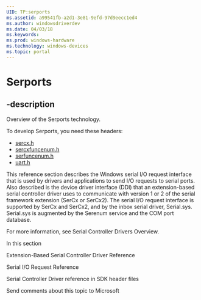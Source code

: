 ```yaml
---
UID: TP:serports
ms.assetid: a99541fb-a2d1-3e81-9efd-97d9eecc1ed4
ms.author: windowsdriverdev
ms.date: 04/03/18
ms.keywords: 
ms.prod: windows-hardware
ms.technology: windows-devices
ms.topic: portal
---
```


# Serports

## -description

Overview of the Serports technology.

To develop Serports, you need these headers:

 * [sercx.h](..\sercx\index.md)
 * [sercxfuncenum.h](..\sercxfuncenum\index.md)
 * [serfuncenum.h](..\serfuncenum\index.md)
 * [uart.h](..\uart\index.md)



This reference section describes the Windows serial I/O request interface that is used by drivers and applications to send I/O requests to serial ports. Also described is the device driver interface (DDI) that an extension-based serial controller driver uses to communicate with version 1 or 2 of the serial framework extension (SerCx or SerCx2). The serial I/O request interface is supported by SerCx and SerCx2, and by the inbox serial driver, Serial.sys. Serial.sys is augmented by the Serenum service and the COM port database.

For more information, see Serial Controller Drivers Overview.


In this section


Extension-Based Serial Controller Driver Reference


Serial I/O Request Reference


Serial Controller Driver reference in SDK header files




Send comments about this topic to Microsoft


